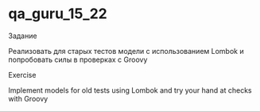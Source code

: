 # qa_guru_15_22

Задание

Реализовать для старых тестов модели с использованием Lombok и попробовать силы в проверках с Groovy

Exercise

Implement models for old tests using Lombok and try your hand at checks with Groovy
